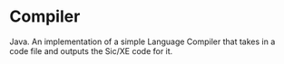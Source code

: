 # Compiler
Java. An implementation of a simple Language Compiler that takes in a code file and outputs the Sic/XE code for it.
